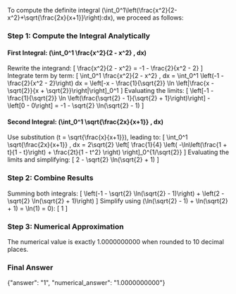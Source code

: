 To compute the definite integral \(\int_0^1\left(\frac{x^2}{2-x^2}+\sqrt{\frac{2x}{x+1}}\right)\:dx\), we proceed as follows:

### Step 1: Compute the Integral Analytically

#### First Integral: \(\int_0^1 \frac{x^2}{2 - x^2} \, dx\)
Rewrite the integrand:
\[
\frac{x^2}{2 - x^2} = -1 - \frac{2}{x^2 - 2}
\]
Integrate term by term:
\[
\int_0^1 \frac{x^2}{2 - x^2} \, dx = \int_0^1 \left(-1 - \frac{2}{x^2 - 2}\right) dx = \left[-x - \frac{1}{\sqrt{2}} \ln \left|\frac{x - \sqrt{2}}{x + \sqrt{2}}\right|\right]_0^1
\]
Evaluating the limits:
\[
\left[-1 - \frac{1}{\sqrt{2}} \ln \left(\frac{\sqrt{2} - 1}{\sqrt{2} + 1}\right)\right] - \left[0 - 0\right] = -1 - \sqrt{2} \ln(\sqrt{2} - 1)
\]

#### Second Integral: \(\int_0^1 \sqrt{\frac{2x}{x+1}} \, dx\)
Use substitution \(t = \sqrt{\frac{x}{x+1}}\), leading to:
\[
\int_0^1 \sqrt{\frac{2x}{x+1}} \, dx = 2\sqrt{2} \left[ \frac{1}{4} \left( -\ln\left(\frac{1 + t}{1 - t}\right) + \frac{2t}{1 - t^2} \right) \right]_0^{1/\sqrt{2}}
\]
Evaluating the limits and simplifying:
\[
2 - \sqrt{2} \ln(\sqrt{2} + 1)
\]

### Step 2: Combine Results
Summing both integrals:
\[
\left(-1 - \sqrt{2} \ln(\sqrt{2} - 1)\right) + \left(2 - \sqrt{2} \ln(\sqrt{2} + 1)\right)
\]
Simplify using \(\ln(\sqrt{2} - 1) + \ln(\sqrt{2} + 1) = \ln(1) = 0\):
\[
1
\]

### Step 3: Numerical Approximation
The numerical value is exactly 1.0000000000 when rounded to 10 decimal places.

### Final Answer
{"answer": "1", "numerical_answer": "1.0000000000"}